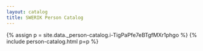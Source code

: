 ```yaml
---
layout: catalog
title: SWERIK Person Catalog
---
```

{% assign p = site.data._person-catalog.i-TigPaPfe7eBTgfMXr1phgo %}
{% include person-catalog.html p=p %}

